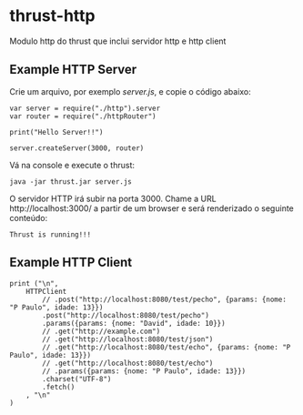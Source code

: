 # thrust-http
Modulo http do thrust que inclui servidor http e http client

## Example HTTP Server

Crie um arquivo, por exemplo *server.js*, e copie o código abaixo:

    var server = require("./http").server
    var router = require("./httpRouter")

    print("Hello Server!!")

    server.createServer(3000, router)

Vá na console e execute o thrust:

    java -jar thrust.jar server.js

O servidor HTTP irá subir na porta 3000.
Chame a URL http://localhost:3000/ a partir de um browser e será renderizado o seguinte conteúdo:

    Thrust is running!!!
    

## Example HTTP Client

    print ("\n",
        HTTPClient
            // .post("http://localhost:8080/test/pecho", {params: {nome: "P Paulo", idade: 13}})
            .post("http://localhost:8080/test/pecho")
            .params({params: {nome: "David", idade: 10}})
            // .get("http://example.com")
            // .get("http://localhost:8080/test/json")
            // .get("http://localhost:8080/test/echo", {params: {nome: "P Paulo", idade: 13}})
            // .get("http://localhost:8080/test/echo")
            // .params({params: {nome: "P Paulo", idade: 13}})
            .charset("UTF-8")
            .fetch()
        , "\n"
    )